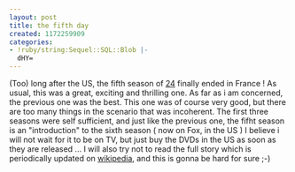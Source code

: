 ```yaml
---
layout: post
title: the fifth day
created: 1172259909
categories:
- !ruby/string:Sequel::SQL::Blob |-
  dHY=
---
```

(Too) long after the US, the fifth season of <a href="http://www.fox.com/24">24</a> finally ended in France !<!--break-->
As usual, this was a great, exciting and thrilling one. As far as i am concerned, the
previous one was the best. This one was of course very good, but there are too many things
in the scenario that was incoherent.
The first three seasons were self sufficient, and just like the previous one, the fifht season
is an "introduction" to the sixth season ( now on Fox, in the US )
I believe i will not wait for it to be on TV, but just buy the DVDs in the US as soon as
they are released ...
I will also try not to read the full story which is periodically updated on <a href="http://en.wikipedia.org/wiki/24_(TV_series)">wikipedia</a>, and this is gonna be hard for sure ;-)

